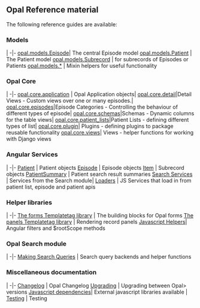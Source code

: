 ## Opal Reference material

The following reference guides are available:

### Models
|
-|-
[opal.models.Episode](episode.md)| The central Episode model
[opal.models.Patient](patient.md) | The Patient model
[opal.models.Subrecord](subrecords.md) | for subrecords of Episodes or Patients
[opal.models.*](mixins.md) | Mixin helpers for useful functionality

### Opal Core
|
-|-
[opal.core.application](opal_application.md) | Opal Application objects|
[opal.core.detail](detail_views.md)|Detail Views - Custom views over one or many episodes.|
[opal.core.episodes](episode_categories.md)|Episode Categories - Controlling the behaviour of different types of episode|
[opal.core.schemas](schemas.md)|Schemas - Dynamic columns for the table views|
[opal.core.patient_lists](patient_list.md)|Patient Lists - defining different types of list|
[opal.core.plugin](plugin.md)| Plugins - defining plugins to package reusable functionality
[opal.core.views](core_views.md)| Views - helper functions for working with Django views

### Angular Services
|
-|-
[Patient](javascript/patient_service.md) | Patient objects
[Episode](javascript/episode_service.md) | Episode objects
[Item](javascript/item_service.md) |  Subrecord objects
[PatientSummary](javascript/patient_summary_service.md) | Patient search result summaries
[Search Services](javascript/search_js_services.md) | Services from the Search module|
[Loaders](javascript/loaders.md) | JS Services that load in from patient list, episode and patient apis


### Helper libraries

|
-|-
[The forms Templatetag library](form_templatetags.md) | The building blocks for Opal forms
[The panels Templatetag library](panels_templatetags.md) | Rendering record panels
[Javascript Helpers](javascript/javascript_helpers.md)| Angular filters and $rootScope methods

### Opal Search module

|
-|-
[Making Search Queries](search_queries.md) | Search query backends and helper functions


### Miscellaneous documentation

|
-|-
[Changelog](changelog.md) | Opal Changelog
[Upgrading](upgrading.md) | Upgrading between Opal> versions
[Javascript dependencies](javascript/javascript_dependencies.md)| External javascript libraries available |
[Testing](testing.md) | Testing

